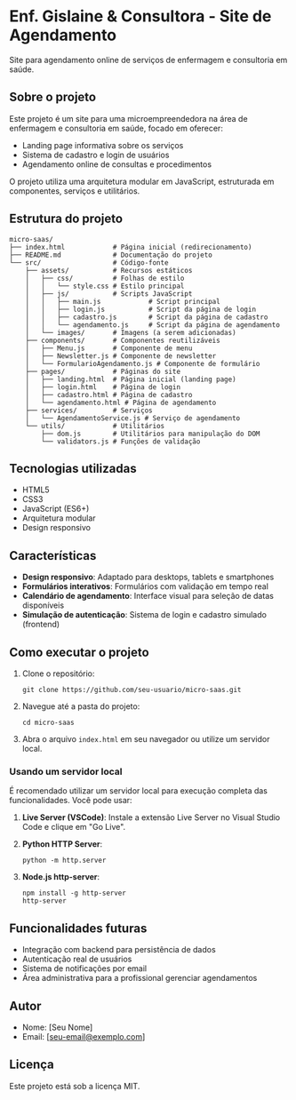# Enf. Gislaine & Consultora - Site de Agendamento

Site para agendamento online de serviços de enfermagem e consultoria em saúde.

## Sobre o projeto

Este projeto é um site para uma microempreendedora na área de enfermagem e consultoria em saúde, focado em oferecer:

- Landing page informativa sobre os serviços
- Sistema de cadastro e login de usuários
- Agendamento online de consultas e procedimentos

O projeto utiliza uma arquitetura modular em JavaScript, estruturada em componentes, serviços e utilitários.

## Estrutura do projeto

```
micro-saas/
├── index.html            # Página inicial (redirecionamento)
├── README.md             # Documentação do projeto
└── src/                  # Código-fonte
    ├── assets/           # Recursos estáticos
    │   ├── css/          # Folhas de estilo
    │   │   └── style.css # Estilo principal
    │   ├── js/           # Scripts JavaScript
    │   │   ├── main.js            # Script principal
    │   │   ├── login.js           # Script da página de login 
    │   │   ├── cadastro.js        # Script da página de cadastro
    │   │   └── agendamento.js     # Script da página de agendamento
    │   └── images/       # Imagens (a serem adicionadas)
    ├── components/       # Componentes reutilizáveis
    │   ├── Menu.js       # Componente de menu
    │   ├── Newsletter.js # Componente de newsletter
    │   └── FormularioAgendamento.js # Componente de formulário
    ├── pages/            # Páginas do site
    │   ├── landing.html  # Página inicial (landing page)
    │   ├── login.html    # Página de login
    │   ├── cadastro.html # Página de cadastro
    │   └── agendamento.html # Página de agendamento
    ├── services/         # Serviços
    │   └── AgendamentoService.js # Serviço de agendamento
    └── utils/            # Utilitários
        ├── dom.js        # Utilitários para manipulação do DOM
        └── validators.js # Funções de validação
```

## Tecnologias utilizadas

- HTML5
- CSS3
- JavaScript (ES6+)
- Arquitetura modular
- Design responsivo

## Características

- **Design responsivo**: Adaptado para desktops, tablets e smartphones
- **Formulários interativos**: Formulários com validação em tempo real
- **Calendário de agendamento**: Interface visual para seleção de datas disponíveis
- **Simulação de autenticação**: Sistema de login e cadastro simulado (frontend)

## Como executar o projeto

1. Clone o repositório:
   ```
   git clone https://github.com/seu-usuario/micro-saas.git
   ```

2. Navegue até a pasta do projeto:
   ```
   cd micro-saas
   ```

3. Abra o arquivo `index.html` em seu navegador ou utilize um servidor local.

### Usando um servidor local

É recomendado utilizar um servidor local para execução completa das funcionalidades. Você pode usar:

1. **Live Server (VSCode)**: Instale a extensão Live Server no Visual Studio Code e clique em "Go Live".

2. **Python HTTP Server**:
   ```
   python -m http.server
   ```

3. **Node.js http-server**:
   ```
   npm install -g http-server
   http-server
   ```

## Funcionalidades futuras

- Integração com backend para persistência de dados
- Autenticação real de usuários
- Sistema de notificações por email
- Área administrativa para a profissional gerenciar agendamentos

## Autor

- Nome: [Seu Nome]
- Email: [seu-email@exemplo.com]

## Licença

Este projeto está sob a licença MIT. 